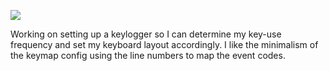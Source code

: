 ![](https://db-feed.s3.amazonaws.com/legacy/Screenshot_from_2020_01_23_06_37_46-1579779670752.png)

Working on setting up a keylogger so I can determine my key-use frequency and set my keyboard layout accordingly. I like the minimalism of the keymap config using the line numbers to map the event codes.
